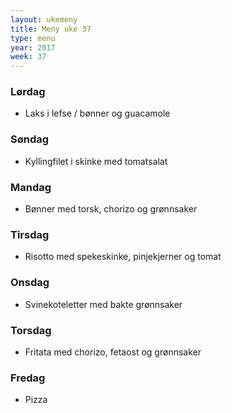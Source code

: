 ```yaml
---
layout: ukemeny
title: Meny uke 37
type: menu
year: 2017
week: 37
---
```


### Lørdag

- Laks i lefse / bønner og guacamole

### Søndag

- Kyllingfilet i skinke med tomatsalat

### Mandag

- Bønner med torsk, chorizo og grønnsaker

### Tirsdag

- Risotto med spekeskinke, pinjekjerner og tomat

### Onsdag

- Svinekoteletter med bakte grønnsaker

### Torsdag

- Fritata med chorizo, fetaost og grønnsaker

### Fredag

- Pizza

